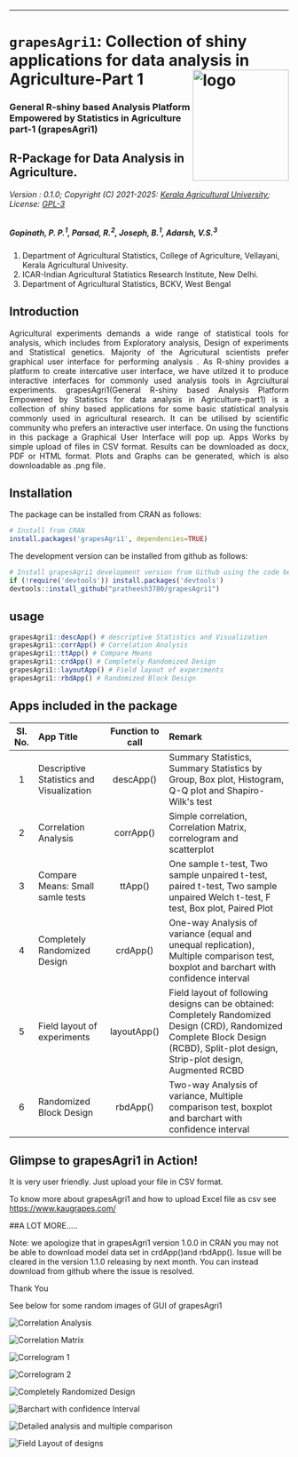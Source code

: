 ---
# `grapesAgri1`: Collection of shiny applications for data analysis in Agriculture-Part 1 <img src="man/figures/logo.PNG" align="right" alt="logo" width="173" height = "200" style = "border: none; float: right;">
### General R-shiny based Analysis Platform Empowered by Statistics in Agriculture part-1 (grapesAgri1)
## R-Package for Data Analysis in Agriculture.
###### Version : 0.1.0; Copyright (C) 2021-2025: [Kerala Agricultural University](http://www.kau.in/); License: [GPL-3](https://www.r-project.org/Licenses/) 
##### *Gopinath, P. P.<sup>1</sup>, Parsad, R.<sup>2</sup>, Joseph, B.<sup>1</sup>, Adarsh, V.S.<sup>3</sup>*

1.  Department of Agricultural Statistics, College of Agriculture, Vellayani, Kerala Agricultural Univesity.
2.  ICAR-Indian Agricultural Statistics Research Institute,
    New Delhi.
3.  Department of Agricultural Statistics, BCKV, West Bengal

## Introduction
<div align="justify">Agricultural experiments demands a wide range of statistical tools for analysis, which includes from Exploratory analysis, Design of experiments and Statistical genetics. Majority of the Agricutural scientists prefer graphical user interface for performing analysis . As R-shiny provides a platform to create intercative user interface, we have utilzed it to produce interactive interfaces for commonly used analysis tools in Agrciultural experiments. grapesAgri1(General R-shiny based Analysis Platform Empowered by Statistics for data analysis in Agriculture-part1) is a collection of shiny based applications for some basic statistical analysis commonly used in agricultural research. It can be utilised by scientific community who prefers an interactive user interface. On using the functions in this package a Graphical User Interface will pop up. Apps Works by simple upload of files in CSV format. Results can be downloaded as docx, PDF or HTML format. Plots and Graphs can be generated, which is also downloadable as .png file.</div>

## Installation
The package can be installed from CRAN as follows:

``` r
# Install from CRAN
install.packages('grapesAgri1', dependencies=TRUE)
```

The development version can be installed from github as follows:

``` r
# Install grapesAgri1 development version from Github using the code below:
if (!require('devtools')) install.packages('devtools')
devtools::install_github("pratheesh3780/grapesAgri1")
```

## usage
```r
grapesAgri1::descApp() # descriptive Statistics and Visualization 
grapesAgri1::corrApp() # Correlation Analysis
grapesAgri1::ttApp() # Compare Means
grapesAgri1::crdApp() # Completely Randomized Design
grapesAgri1::layoutApp() # Field layout of experiments
grapesAgri1::rbdApp() # Randomized Block Design 
```
## Apps included in the package

|Sl. No.| App Title | Function to call |Remark |
|:-----:| :----------- | :-----------:|:----------------|
|1|Descriptive Statistics and Visualization   | descApp()      |Summary Statistics, Summary Statistics by Group, Box plot, Histogram, Q-Q plot and Shapiro-Wilk's test|
|2|Correlation Analysis   | corrApp()      | Simple correlation, Correlation Matrix, correlogram and scatterplot|
|3|Compare Means: Small samle tests  | ttApp()      | One sample t-test, Two sample unpaired t-test, paired t-test, Two sample unpaired Welch t-test, F test, Box plot, Paired Plot|
|4|Completely Randomized Design  | crdApp()      |One-way Analysis of variance (equal and unequal replication), Multiple comparison test, boxplot and barchart with confidence interval|
|5|Field layout of experiments | layoutApp()      |Field layout of following designs can be obtained: Completely Randomized Design (CRD), Randomized Complete Block Design (RCBD), Split-plot design, Strip-plot design, Augmented RCBD|
|6|Randomized Block Design  | rbdApp()      |Two-way Analysis of variance, Multiple comparison test, boxplot and barchart with confidence interval|

## Glimpse to grapesAgri1 in Action!
It is very user friendly. Just upload your file in CSV format.

To know more about grapesAgri1 and how to upload Excel file as csv see https://www.kaugrapes.com/

##A LOT MORE.....

Note: we apologize that in grapesAgri1 version 1.0.0 in CRAN you may not be able to download model data set in crdApp()and rbdApp(). Issue will be cleared in the version 1.1.0 releasing by next month. You can instead download from github where the issue is resolved. 

Thank You

See below for some random images of GUI of grapesAgri1

![Correlation Analysis](man/figures/corr.PNG) 

![Correlation Matrix](man/figures/corr2.PNG)

![Correlogram 1 ](man/figures/corr3.PNG)  

![Correlogram 2](man/figures/corr4.PNG)

![Completely Randomized Design ](man/figures/crd.PNG)

![ Barchart with confidence Interval](man/figures/plot.PNG)

![Detailed analysis and multiple comparison](man/figures/results.PNG)

![Field Layout of designs](man/figures/layout.PNG)



